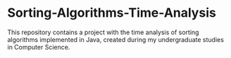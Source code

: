 # Sorting-Algorithms-Time-Analysis
This repository contains a project with the time analysis of sorting algorithms implemented in Java, created during my undergraduate studies in Computer Science.
